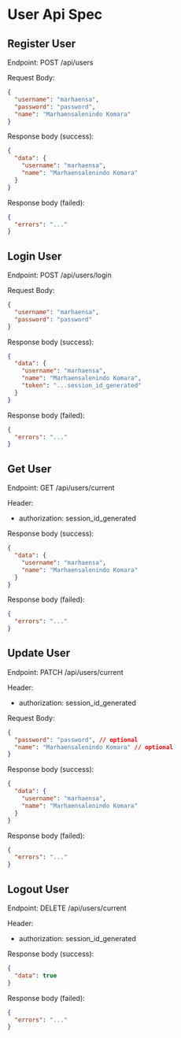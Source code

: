 # User Api Spec

## Register User

Endpoint: POST /api/users

Request Body:

```json
{
  "username": "marhaensa",
  "password": "password",
  "name": "Marhaensalenindo Komara"
}
```

Response body (success):

```json
{
  "data": {
    "username": "marhaensa",
    "name": "Marhaensalenindo Komara"
  }
}
```

Response body (failed):

```json
{
  "errors": "..."
}
```

## Login User

Endpoint: POST /api/users/login

Request Body:

```json
{
  "username": "marhaensa",
  "password": "password"
}
```

Response body (success):

```json
{
  "data": {
    "username": "marhaensa",
    "name": "Marhaensalenindo Komara",
    "token": "...session_id_generated"
  }
}
```

Response body (failed):

```json
{
  "errors": "..."
}
```

## Get User

Endpoint: GET /api/users/current

Header:

- authorization: session_id_generated

Response body (success):

```json
{
  "data": {
    "username": "marhaensa",
    "name": "Marhaensalenindo Komara"
  }
}
```

Response body (failed):

```json
{
  "errors": "..."
}
```

## Update User

Endpoint: PATCH /api/users/current

Header:

- authorization: session_id_generated

Request Body:

```json
{
  "password": "password", // optional
  "name": "Marhaensalenindo Komara" // optional
}
```

Response body (success):

```json
{
  "data": {
    "username": "marhaensa",
    "name": "Marhaensalenindo Komara"
  }
}
```

Response body (failed):

```json
{
  "errors": "..."
}
```

## Logout User

Endpoint: DELETE /api/users/current

Header:

- authorization: session_id_generated

Response body (success):

```json
{
  "data": true
}
```

Response body (failed):

```json
{
  "errors": "..."
}
```
